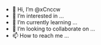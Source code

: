 - 👋 Hi, I’m @xCnccw
- 👀 I’m interested in ...
- 🌱 I’m currently learning ...
- 💞️ I’m looking to collaborate on ...
- 📫 How to reach me ...

<!---
xCnccw/xCnccw is a ✨ special ✨ repository because its `README.md` (this file) appears on your GitHub profile.
You can click the Preview link to take a look at your changes.
--->
